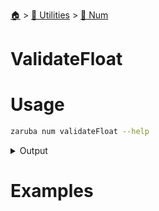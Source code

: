 <!--startTocHeader-->
[🏠](../../README.md) > [🔧 Utilities](../README.md) > [🔢 Num](README.md)
# ValidateFloat
<!--endTocHeader-->

# Usage

<!--startCode-->
```bash
zaruba num validateFloat --help
```
 
<details>
<summary>Output</summary>
 
```````
Check whether value is valid float or not

Usage:
  zaruba num validateFloat <value> [flags]

Flags:
  -h, --help   help for validateFloat
```````
</details>
<!--endCode-->

# Examples



<!--startTocSubTopic-->
<!--endTocSubTopic-->